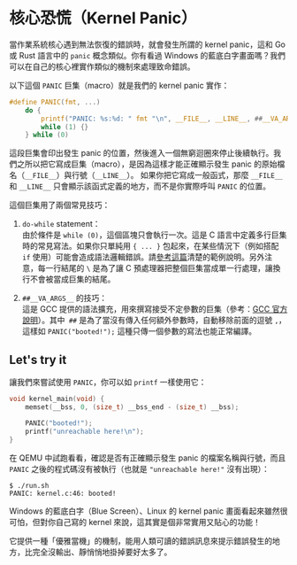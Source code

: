 # 核心恐慌（Kernel Panic）

當作業系統核心遇到無法恢復的錯誤時，就會發生所謂的 kernel panic，這和 Go 或 Rust 語言中的 `panic` 概念類似。你有看過 Windows 的藍底白字畫面嗎？我們可以在自己的核心裡實作類似的機制來處理致命錯誤。

以下這個 `PANIC` 巨集（macro）就是我們的 kernel panic 實作：

```c [kernel.h]
#define PANIC(fmt, ...)                                                        \
    do {                                                                       \
        printf("PANIC: %s:%d: " fmt "\n", __FILE__, __LINE__, ##__VA_ARGS__);  \
        while (1) {}                                                           \
    } while (0)
```

這段巨集會印出發生 panic 的位置，然後進入一個無窮迴圈來停止後續執行。我們之所以把它寫成巨集（macro），是因為這樣才能正確顯示發生 panic 的原始檔名（`__FILE__`）與行號（`__LINE__`）。
如果你把它寫成一般函式，那麼 `__FILE__` 和 `__LINE__` 只會顯示該函式定義的地方，而不是你實際呼叫 `PANIC` 的位置。

這個巨集用了兩個常見技巧：

1. `do-while` statement：  
  由於條件是 `while (0)`，這個區塊只會執行一次。這是 C 語言中定義多行巨集時的常見寫法。如果你只單純用 `{ ... }` 包起來，在某些情況下（例如搭配 `if` 使用）可能會造成語法邏輯錯誤。請[參考這篇](https://www.jpcert.or.jp/sc-rules/c-pre10-c.html)清楚的範例說明。另外注意，每一行結尾的 `\` 是為了讓 C 預處理器把整個巨集當成單一行處理，讓換行不會被當成巨集的結尾。

2. `##__VA_ARGS__` 的技巧：  
  這是 GCC 提供的語法擴充，用來撰寫接受不定參數的巨集（參考：[GCC 官方說明](https://gcc.gnu.org/onlinedocs/gcc/Variadic-Macros.html)）。其中` ##` 是為了當沒有傳入任何額外參數時，自動移除前面的逗號 `,`，這樣如 `PANIC("booted!");` 這種只傳一個參數的寫法也能正常編譯。

## Let's try it

讓我們來嘗試使用 `PANIC`，你可以如 `printf` 一樣使用它：

```c [kernel.c] {4-5}
void kernel_main(void) {
    memset(__bss, 0, (size_t) __bss_end - (size_t) __bss);

    PANIC("booted!");
    printf("unreachable here!\n");
}
```

在 QEMU 中試跑看看，確認是否有正確顯示發生 panic 的檔案名稱與行號，而且 `PANIC` 之後的程式碼沒有被執行（也就是 `"unreachable here!"` 沒有出現）：

```
$ ./run.sh
PANIC: kernel.c:46: booted!
```

Windows 的藍底白字（Blue Screen）、Linux 的 kernel panic 畫面看起來雖然很可怕，但對你自己寫的 kernel 來說，這其實是個非常實用又貼心的功能！

它提供一種「優雅當機」的機制，能用人類可讀的錯誤訊息來提示錯誤發生的地方，比完全沒輸出、靜悄悄地掛掉要好太多了。
